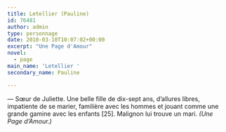 ```yaml
---
title: Letellier (Pauline)
id: 76481
author: admin
type: personnage
date: 2010-03-10T10:07:02+00:00
excerpt: "Une Page d'Amour"
novel:
  - page
main_name: 'Letellier '
secondary_name: Pauline

---
```

— Sœur de Juliette. Une belle fille de dix-sept ans, d&rsquo;allures libres, impatiente de se marier, familière avec les hommes et jouant comme une grande gamine avec les enfants [25]. Malignon lui trouve un mari. _(Une Page d&rsquo;Amour.)_